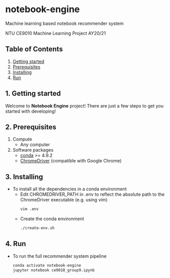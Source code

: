 # notebook-engine
Machine learning based notebook recommender system

NTU CE9010 Machine Learning Project AY20/21

## Table of Contents

   1. [Getting started](#1-getting-started)
   2. [Prerequisites](#2-prerequisites)
   3. [Installing](#3-installing)
   4. [Run](#4-run)


## 1. Getting started

Welcome to **Notebook Engine** project! There are just a few steps to get you started with developing!

## 2. Prerequisites

1. Compute
    * Any computer
2. Software packages
    * [conda](https://docs.conda.io/en/latest/miniconda.html) >= 4.9.2
    * [ChromeDriver](https://chromedriver.chromium.org/downloads) (compatible with Google Chrome)


## 3. Installing

* To install all the dependencies in a conda environment
    * Edit CHROMEDRIVER_PATH in .env to reflect the absolute path to the ChromeDriver executable (e.g. using vim)
        ```bash
        vim .env
        ```
  * Create the conda environment
    ```bash
    ./create-env.sh
    ```
 ## 4. Run
 
 * To run the full recommender system pipeline
   ```bash
   conda activate notebook-engine
   jupyter notebook ce9010_group9.ipynb
   ```
